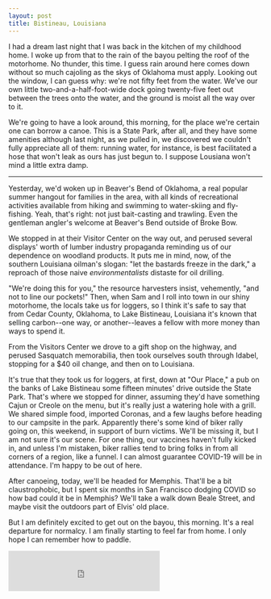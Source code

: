 ```yaml
---
layout: post
title: Bistineau, Louisiana
---
```


I had a dream last night that I was back in the kitchen of my childhood home. I woke up from that to the rain of the bayou pelting the roof of the motorhome. No thunder, this time. I guess rain around here comes down without so much cajoling as the skys of Oklahoma must apply. Looking out the window, I can guess why: we're not fifty feet from the water. We've our own little two-and-a-half-foot-wide dock going twenty-five feet out between the trees onto the water, and the ground is moist all the way over to it.

We're going to have a look around, this morning, for the place we're certain one can borrow a canoe. This is a State Park, after all, and they have some amenities although last night, as we pulled in, we discovered we couldn't fully appreciate all of them: running water, for instance, is best facilitated a hose that won't leak as ours has just begun to. I suppose Lousiana won't mind a little extra damp.

---

Yesterday, we'd woken up in Beaver's Bend of Oklahoma, a real popular summer hangout for families in the area, with all kinds of recreational activities available from hiking and swimming to water-skiing and fly-fishing. Yeah, that's right: not just bait-casting and trawling. Even the gentleman angler's welcome at Beaver's Bend outside of Broke Bow.

We stopped in at their Visitor Center on the way out, and perused several displays' worth of lumber industry propaganda reminding us of our dependence on woodland products. It puts me in mind, now, of the southern Louisiana oilman's slogan: "let the bastards freeze in the dark," a reproach of those naive *environmentalists* distaste for oil drilling.

"We're doing this for you," the resource harvesters insist, vehemently, "and not to line our pockets!"  Then, when Sam and I roll into town in our shiny motorhome, the locals take us for loggers, so I think it's safe to say that from Cedar County, Oklahoma, to Lake Bistineau, Louisiana it's known that selling carbon--one way, or another--leaves a fellow with more money than ways to spend it.

From the Visitors Center we drove to a gift shop on the highway, and perused Sasquatch memorabilia, then took ourselves south through Idabel, stopping for a $40 oil change, and then on to Louisiana.

It's true that they took us for loggers, at first, down at "Our Place," a pub on the banks of Lake Bistineau some fifteen minutes' drive outside the State Park. That's where we stopped for dinner, assuming they'd have something Cajun or Creole on the menu, but it's really just a watering hole with a grill. We shared simple food, imported Coronas, and a few laughs before heading to our campsite in the park. Apparently there's some kind of biker rally going on, this weekend, in support of burn victims. We'll be missing it, but I am not sure it's our scene. For one thing, our vaccines haven't fully kicked in, and unless I'm mistaken, biker rallies tend to bring folks in from all corners of a region, like a funnel. I can almost guarantee COVID-19 will be in attendance. I'm happy to be out of here.

After canoeing, today, we'll be headed for Memphis. That'll be a bit claustrophobic, but I spent six months in San Francisco dodging COVID so how bad could it be in Memphis? We'll take a walk down Beale Street, and maybe visit the outdoors part of Elvis' old place.

But I am definitely excited to get out on the bayou, this morning. It's a real departure for normalcy. I am finally starting to feel far from home. I only hope I can remember how to paddle.

<iframe src="https://open.spotify.com/embed/track/1jR8hhavDFMLn8mxIGPhcx" width="300" height="80" frameborder="0" allowtransparency="true" allow="encrypted-media"></iframe>

